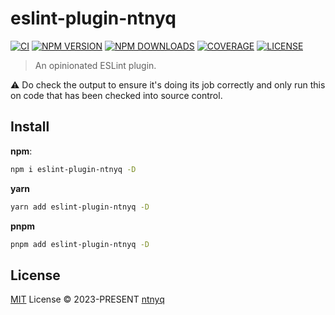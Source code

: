 # eslint-plugin-ntnyq

[![CI](https://github.com/ntnyq/eslint-plugin-ntnyq/workflows/CI/badge.svg)](https://github.com/ntnyq/eslint-plugin-ntnyq/actions)
[![NPM VERSION](https://img.shields.io/npm/v/eslint-plugin-ntnyq.svg)](https://www.npmjs.com/package/eslint-plugin-ntnyq)
[![NPM DOWNLOADS](https://img.shields.io/npm/dy/eslint-plugin-ntnyq.svg)](https://www.npmjs.com/package/eslint-plugin-ntnyq)
[![COVERAGE](https://coveralls.io/repos/github/ntnyq/eslint-plugin-ntnyq/badge.svg?branch=main)](https://coveralls.io/github/ntnyq/eslint-plugin-ntnyq?branch=main)
[![LICENSE](https://img.shields.io/github/license/ntnyq/eslint-plugin-ntnyq.svg)](https://github.com/ntnyq/eslint-plugin-ntnyq/blob/main/LICENSE)

> An opinionated ESLint plugin.

⚠️ Do check the output to ensure it's doing its job correctly and only run this on code that has been checked into source control.

## Install

**npm**:

```bash
npm i eslint-plugin-ntnyq -D
```

**yarn**

```bash
yarn add eslint-plugin-ntnyq -D
```

**pnpm**

```bash
pnpm add eslint-plugin-ntnyq -D
```

## License

[MIT](./LICENSE) License © 2023-PRESENT [ntnyq](https://github.com/ntnyq)
